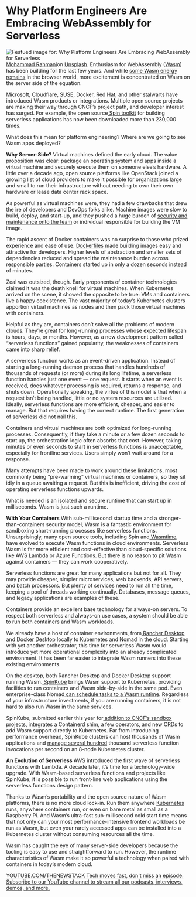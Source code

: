 # Why Platform Engineers Are Embracing WebAssembly for Serverless
![Featued image for: Why Platform Engineers Are Embracing WebAssembly for Serverless](https://cdn.thenewstack.io/media/2024/10/85daa094-mohammad-rahmani-8qeb0fte9vw-unsplash-1024x683.jpg)
[Mohammad Rahmani](https://unsplash.com/@afgprogrammer?utm_content=creditCopyText&utm_medium=referral&utm_source=unsplash)on
[Unsplash](https://unsplash.com/photos/black-flat-screen-computer-monitor-8qEB0fTe9Vw?utm_content=creditCopyText&utm_medium=referral&utm_source=unsplash).
Enthusiasm for WebAssembly ([Wasm](https://thenewstack.io/webassembly/)) has been building for the last few years. And while [some Wasm energy remains](https://thenewstack.io/step-by-step-guide-to-using-webassembly-for-faster-web-apps/) in the browser world, more excitement is concentrated on Wasm on the server side of the equation.

Microsoft, Cloudflare, SUSE, Docker, Red Hat, and other stalwarts have introduced Wasm products or integrations. Multiple open source projects are making their way through CNCF’s project path, and developer interest has surged. For example, the open source[ Spin toolkit](https://www.fermyon.com/spin) for building serverless applications has now been downloaded more than 230,000 times.

What does this mean for platform engineering? Where are we going to see Wasm apps deployed?

**Why Server-Side?**
Virtual machines defined the early cloud. The value proposition was clear: package an operating system and apps inside a virtual machine and securely execute them on someone else’s hardware. A little over a decade ago, open source platforms like OpenStack joined a growing list of cloud providers to make it possible for organizations large and small to run their infrastructure without needing to own their own hardware or lease data center rack space.

As powerful as virtual machines were, they had a few drawbacks that drew the ire of developers and DevOps folks alike. Machine images were slow to build, deploy, and start-up, and they pushed a huge burden of [security and maintenance onto the team](https://thenewstack.io/is-security-a-dev-devops-or-security-team-responsibility/) or individual responsible for building the VM image.

The rapid ascent of Docker containers was no surprise to those who prized experience and ease of use. [Dockerfiles](https://thenewstack.io/docker-basics-how-to-use-dockerfiles/) made building images easy and attractive for developers. Higher levels of abstraction and smaller sets of dependencies reduced and spread the maintenance burden across responsible parties. Containers started up in only a dozen seconds instead of minutes.

Zeal was outsized, though. Early proponents of container technologies claimed it was the death knell for virtual machines. When Kubernetes arrived on the scene, it showed the opposite to be true: VMs and containers live a happy coexistence. The vast majority of today’s Kubernetes clusters apportion virtual machines as nodes and then pack those virtual machines with containers.

Helpful as they are, containers don’t solve all the problems of modern clouds. They’re great for long-running processes whose expected lifespan is hours, days, or months. However, as a new development pattern called “serverless functions” gained popularity, the weaknesses of containers came into sharp relief.

A serverless function works as an event-driven application. Instead of starting a long-running daemon process that handles hundreds of thousands of requests (or more) during its long lifetime, a serverless function handles just one event — one request. It starts when an event is received, does whatever processing is required, returns a response, and shuts down. Operationally speaking, the virtue of this model is that when a request isn’t being handled, little or no system resources are utilized. Ideally, serverless functions are more efficient, cheaper, and easier to manage. But that requires having the correct runtime. The first generation of serverless did not nail this.

Containers and virtual machines are both optimized for long-running processes. Consequently, if they take a minute or a few dozen seconds to start up, the orchestration logic often absorbs that cost. However, taking minutes or even seconds to start in serverless functions is unacceptable, especially for frontline services. Users simply won’t wait around for a response.

Many attempts have been made to work around these limitations, most commonly being “pre-warming” virtual machines or containers, so they sit idly in a queue awaiting a request. But this is inefficient, driving the cost of operating serverless functions upwards.

What is needed is an isolated and secure runtime that can start up in milliseconds. Wasm is just such a runtime.

**With Your Containers**
With sub-millisecond startup time and a stronger-than-containers security model, Wasm is a fantastic environment for sandboxing short-running processes like serverless functions. Unsurprisingly, many open source tools, including Spin and[ Wasmtime](https://wasmtime.dev/), have evolved to execute Wasm functions in cloud environments. Serverless Wasm is far more efficient and cost-effective than cloud-specific solutions like AWS Lambda or Azure Functions. But there is no reason to pit Wasm against containers — they can work cooperatively.

Serverless functions are great for many applications but not for all. They may provide cheaper, simpler microservices, web backends, API servers, and batch processors. But plenty of services need to run all the time, keeping a pool of threads working continually. Databases, message queues, and legacy applications are examples of these.

Containers provide an excellent base technology for always-on servers. To respect both serverless and always-on use cases, a system should be able to run both containers and Wasm workloads.

We already have a host of container environments, from[ Rancher Desktop](https://www.suse.com/c/rancher_blog/rancher-desktop-1-13-with-support-for-webassembly-and-more/) and[ Docker Desktop](https://docs.docker.com/desktop/wasm/) locally to Kubernetes and Nomad in the cloud. Starting with yet another orchestrator, this time for serverless Wasm would introduce yet more operational complexity into an already complicated environment. It has been far easier to integrate Wasm runners into these existing environments.

On the desktop, both Rancher Desktop and Docker Desktop support running Wasm.[ SpinKube](https://www.spinkube.dev/) brings Wasm support to Kubernetes, providing facilities to run containers and Wasm side-by-side in the same pod. Even enterprise-class Nomad[ can schedule tasks to a Wasm runtime](https://www.hashicorp.com/resources/webassembly-and-hashicorp-nomad-for-next-wave-microservices). Regardless of your infrastructure investments, if you are running containers, it is not hard to also run Wasm in the same services.

SpinKube, submitted earlier this year for[ addition to CNCF’s sandbox projects](https://www.globenewswire.com/news-release/2024/03/21/2849971/0/en/Fermyon-Contributes-SpinKube-to-CNCF-Making-WebAssembly-a-First-Class-Workload-in-Kubernetes.html), integrates a Containerd shim, a few operators, and new CRDs to add Wasm support directly to Kubernetes. Far from introducing performance overhead, SpinKube clusters can host thousands of Wasm applications and [manage several hundred](https://thenewstack.io/what-does-it-take-to-manage-hundreds-of-kubernetes-clusters/) thousand serverless function invocations per second on an 8-node Kubernetes cluster.

**An Evolution of Serverless**
AWS introduced the first wave of serverless functions with Lambda. A decade later, it’s time for a technology-wide upgrade. With Wasm-based serverless functions and projects like SpinKube, it is possible to run front-line web applications using the serverless functions design pattern.

Thanks to Wasm’s portability and the open source nature of Wasm platforms, there is no more cloud lock-in. Run them anywhere [Kubernetes](https://thenewstack.io/how-to-run-databases-on-kubernetes-an-8-step-guide/) runs, anywhere containers run, or even on bare metal as small as a Raspberry Pi. And Wasm’s ultra-fast sub-millisecond cold start time means that not only can your most performance-intensive frontend workloads be run as Wasm, but even your rarely accessed apps can be installed into a Kubernetes cluster without consuming resources all the time.

Wasm has caught the eye of many server-side developers because the tooling is easy to use and straightforward to run. However, the runtime characteristics of Wasm make it so powerful a technology when paired with containers in today’s modern cloud.

[
YOUTUBE.COM/THENEWSTACK
Tech moves fast, don't miss an episode. Subscribe to our YouTube
channel to stream all our podcasts, interviews, demos, and more.
](https://youtube.com/thenewstack?sub_confirmation=1)